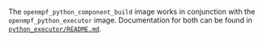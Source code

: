The `openmpf_python_component_build` image works in conjunction with the `openmpf_python_executor` image. 
Documentation for both can be found in [`python_executor/README.md`](../python_executor/README.md).
